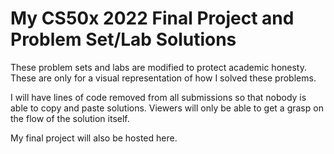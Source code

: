 # My CS50x 2022 Final Project and Problem Set/Lab Solutions
These problem sets and labs are modified to protect academic honesty. These are only for a visual representation of how I solved these problems.

I will have lines of code removed from all submissions so that nobody is able to copy and paste solutions. Viewers will only be able to get a grasp on the flow of the solution itself.

My final project will also be hosted here.
